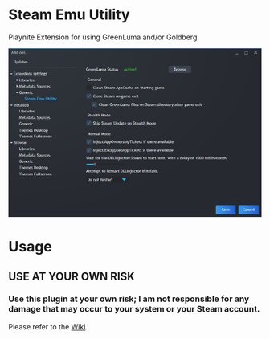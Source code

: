 # Steam Emu Utility
Playnite Extension for using GreenLuma and/or Goldberg

![Screenshot](Images/0.png)

# Usage
## USE AT YOUR OWN RISK

### Use this plugin at your own risk; I am not responsible for any damage that may occur to your system or your Steam account.


Please refer to the [Wiki](wiki).
